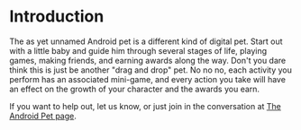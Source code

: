 # Introduction #

The as yet unnamed Android pet is a different kind of digital pet. Start out with a little baby and guide him through several stages of life, playing games, making friends, and earning awards along the way. Don't you dare think this is just be another "drag and drop" pet. No no no, each activity you perform has an associated mini-game, and every action you take will have an effect on the growth of your character and the awards you earn.

If you want to help out, let us know, or just join in the conversation at [The Android Pet page](http://www.clickpopmedia.com/android/).